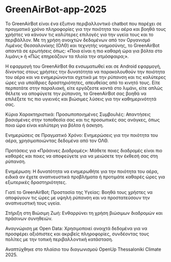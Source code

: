 # GreenAirBot-app-2025
Το GreenAirBot είναι ένα έξυπνο περιβαλλοντικό chatbot που παρέχει σε πραγματικό χρόνο πληροφορίες για την ποιότητα του αέρα και βοηθά τους χρήστες να κάνουν τις καλύτερες επιλογές για την υγεία τους και το περιβάλλον. Με τη χρήση ανοιχτών δεδομένων από τον Οργανισμό Λιμένος Θεσσαλονίκης (ΟΛΘ) και τεχνητής νοημοσύνης, το GreenAirBot απαντά σε ερωτήσεις όπως: «Ποια είναι η πιο καθαρή ώρα για βόλτα στο λιμάνι;» ή «Πώς επηρεάζουν τα πλοία την ατμόσφαιρα;».

Η εφαρμογή του GreenAirBot θα ενσωματωθεί και σε Android εφαρμογή, δίνοντας στους χρήστες την δυνατότητα να παρακολουθούν την ποιότητα του αέρα και να ενημερώνονται σχετικά με την ρύπανση και τις καλύτερες ώρες για υπαίθριες δραστηριότητες, απευθείας από το κινητό τους. Είτε περπατάτε στην παραλιακή, είτε εργάζεστε κοντά στο λιμάνι, είτε απλώς θέλετε να αποφύγετε την ρύπανση, το GreenAirBot σας βοηθά να επιλέξετε τις πιο υγιεινές και βιώσιμες λύσεις για την καθημερινότητά σας.

Κύρια Χαρακτηριστικά:
Προσωποποιημένες Συμβουλές: Απαντήσεις βασισμένες στην τοποθεσία σας και τις προσωπικές σας ανάγκες, όπως ποια ώρα είναι καλύτερη για βόλτα ή άσκηση.

Ενημερώσεις σε Πραγματικό Χρόνο: Ενημερώσεις για την ποιότητα του αέρα, χρησιμοποιώντας δεδομένα από τον ΟΛΘ.

Προτάσεις για «Πράσινες Διαδρομές»: Μάθετε ποιες διαδρομές είναι πιο καθαρές και ποιες να αποφεύγετε για να μειώσετε την έκθεσή σας στη ρύπανση.

Ενημέρωση: Η δυνατότητα να ενημερωθήτε για την ποιότητα του αέρα, ειδικά αν έχετε αναπνευστικά προβλήματα ή προτιμάτε καθαρές ώρες για εξωτερικές δραστηριότητες.

Γιατί το GreenAirBot;
Προστασία της Υγείας: Βοηθά τους χρήστες να αποφύγουν τις ώρες με υψηλή ρύπανση και να προστατεύσουν την αναπνευστική τους υγεία.

Στήριξη στη Βιώσιμη Ζωή: Ενθαρρύνει τη χρήση βιώσιμων διαδρομών και πράσινων συνηθειών.

Αναγνώριση με Open Data: Χρησιμοποιεί ανοιχτά δεδομένα για να προσφέρει αξιόπιστες και ακριβείς πληροφορίες, συνδέοντας τους πολίτες με την τοπική περιβαλλοντική κατάσταση.

Αναπτύχθηκε στο πλαίσιο του διαγωνισμού OpenUp Thessaloniki Climate 2025.













